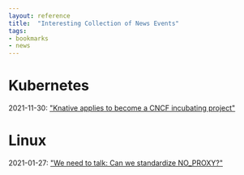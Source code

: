 ```yaml
---
layout: reference
title:  "Interesting Collection of News Events"
tags:
- bookmarks
- news
---
```


# Kubernetes

2021-11-30: ["Knative applies to become a CNCF incubating project"](https://opensource.googleblog.com/2021/11/Knative-applies-to-become-CNCF-incubating-project.html)

# Linux

2021-01-27: ["We need to talk: Can we standardize NO_PROXY?"](https://about.gitlab.com/blog/2021/01/27/we-need-to-talk-no-proxy/)
